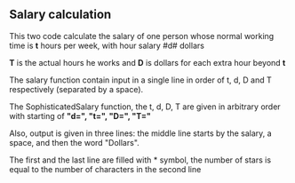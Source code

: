 ## Salary calculation

This two code calculate the salary of one person whose normal working time is **t** hours per week, with hour salary #d# dollars

**T** is the actual hours he works and **D** is dollars for each extra hour beyond **t**

The salary function contain input in a single line in order of t, d, D and T respectively (separated by a space). 

The SophisticatedSalary function, the t, d, D, T are given in arbitrary order with starting of **"d=", "t=", "D=", "T="**

Also, output is given in three lines:  the middle line starts by the salary, a space, and then the word "Dollars".  

The first and the last line are filled with * symbol, the number of stars is equal to the number of characters in the second line

